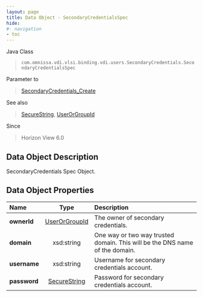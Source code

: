```yaml
---
layout: page
title: Data Object - SecondaryCredentialsSpec
hide:
#- navigation
- toc
---
```






Java Class
> `com.omnissa.vdi.vlsi.binding.vdi.users.SecondaryCredentials.SecondaryCredentialsSpec`

Parameter to
> [SecondaryCredentials_Create](vdi.users.SecondaryCredentials.md#create)

See also
> [SecureString](vdi.util.SecureString.md), [UserOrGroupId](vdi.entity.UserOrGroupId.md)

Since
> Horizon View 6.0


## Data Object Description

SecondaryCredentials Spec Object.

## Data Object Properties

 Name | Type | Description
:---|:---:|:---
**ownerId**| [UserOrGroupId](vdi.entity.UserOrGroupId.md)|  The owner of secondary credentials.
**domain**|  xsd:string|  One way or two way trusted domain. This will be the DNS name of the domain.
**username**|  xsd:string|  Username for secondary credentials account.
**password**| [SecureString](vdi.util.SecureString.md)|  Password for secondary credentials account.
 


 
